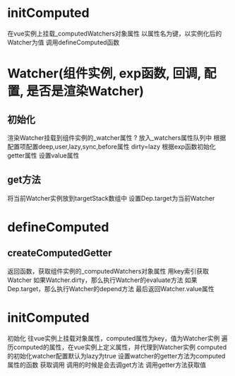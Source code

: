# initComputed
在vue实例上挂载_computedWatchers对象属性
以属性名为键，以实例化后的Watcher为值
调用defineComputed函数

# Watcher(组件实例, exp函数, 回调, 配置, 是否是渲染Watcher)
## 初始化
渲染Watcher挂载到组件实例的_watcher属性 ?
放入_watchers属性队列中
根据配置项配置deep,user,lazy,sync,before属性
dirty=lazy
根据exp函数初始化getter属性
设置value属性
## get方法
将当前Watcher实例放到targetStack数组中
设置Dep.target为当前Watcher

# defineComputed
## createComputedGetter
返回函数，获取组件实例的_computedWatchers对象属性
用key索引获取Watcher
如果Watcher.dirty，那么执行Watcher的evaluate方法
如果Dep.target，那么执行Watcher的depend方法
最后返回Watcher.value属性

# initComputed
初始化
往vue实例上挂载对象属性，computed属性为key，值为Watcher实例
遍历computed的属性，在vue实例上定义属性，并代理到Watcher实例
computed的初始化watcher配置默认为lazy为true
设置watcher的getter方法为computed属性的函数
获取调用
调用的时候是会去调get方法
调用getter方法获取值
